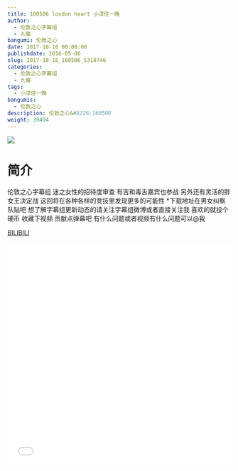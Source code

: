 ```yaml
---
title: 160506 london heart 小淳住一晚
author: 
  - 伦敦之心字幕组
  - 九條
bangumi: 伦敦之心
date: 2017-10-16 00:00:00
publishdate: 2016-05-06
slug: 2017-10-16_160506_5318746
categories: 
  - 伦敦之心字幕组
  - 九條
tags: 
  - 小淳住一晚
bangumis: 
  - 伦敦之心
description: 伦敦之心&#8226;160506
weight: 39494
---
```


![](https://i.imgur.com/n0luc89.jpg)

# 简介  
伦敦之心字幕组 迷之女性的招待度审查 有吉和毒舌嘉宾也参战 另外还有灵活的胖女王决定战 这回将在各种各样的竞技里发现更多的可能性 *下载地址在男女纠察队贴吧 想了解字幕组更新动态的请关注字幕组微博或者直接关注我 喜欢的就投个硬币 收藏下视频 贡献点弹幕吧
有什么问题或者视频有什么问题可以@我

  [BILIBILI](https://www.bilibili.com/video/av5318746/)


  <iframe src="//www.bilibili.com/html/html5player.html?cid=8645972&aid=5318746" width="100%" height="500" frameborder="0" allowfullscreen="allowfullscreen"></iframe>
